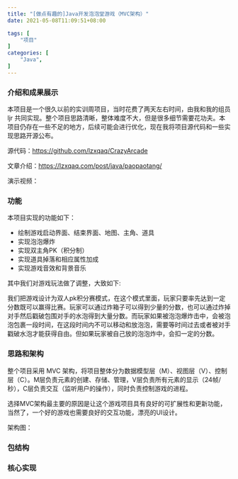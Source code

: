 ```yaml
---
title: "[做点有趣的]Java开发泡泡堂游戏（MVC架构）"
date: 2021-05-08T11:09:51+08:00

tags: [
    "项目"
]
categories: [
    "Java",
]
---
```

### 介绍和成果展示
本项目是一个很久以前的实训周项目，当时花费了两天左右时间，由我和我的组员 ljr 共同实现。整个项目思路清晰，整体难度不大，但是很多细节需要花功夫。本项目仍存在一些不足的地方，后续可能会进行优化，现在我将项目源代码和一些实现思路开源公布。

源代码：https://github.com/lzxqaq/CrazyArcade

文章介绍：https://lzxqaq.com/post/java/paopaotang/

演示视频：

### 功能
本项目实现的功能如下：

* 绘制游戏启动界面、结束界面、地图、主角、道具
* 实现泡泡爆炸
* 实现双主角PK（积分制）
* 实现道具掉落和相应属性加成
* 实现游戏音效和背景音乐

其中我们对游戏玩法做了调整，大致如下:

我们把游戏设计为双人pk积分赛模式，在这个模式里面，玩家只要率先达到一定分数既可以赢得比赛。玩家可以通过炸箱子可以得到少量的分数，也可以通过炸掉对手然后戳破包围对手的水泡得到大量分数。而玩家如果被泡泡爆炸击中，会被泡泡包裹一段时间，在这段时间内不可以移动和放泡泡，需要等时间过去或者被对手戳破水泡才能获得自由。但如果玩家被自己放的泡泡炸中，会扣一定的分数。


### 思路和架构
整个项目采用 MVC 架构，将项目整体分为数据模型层（M）、视图层（V）、控制层（C）。M层负责元素的创建、存储、管理，V层负责所有元素的显示（24帧/秒），C层负责交互（监听用户的操作），同时负责控制游戏的进程。

选择MVC架构最主要的原因是让这个游戏项目具有良好的可扩展性和更新功能，当然了，一个好的游戏也需要良好的交互功能，漂亮的UI设计。

架构图：


### 包结构


### 核心实现


